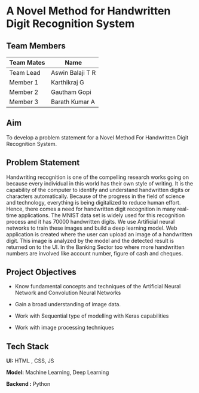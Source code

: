 
# A Novel Method for Handwritten Digit Recognition System


## Team Members

| Team Mates             | Name                                                                |
| ----------------- | ------------------------------------------------------------------ |
| Team Lead |  Aswin Balaji T R|
| Member 1 |  Karthikraj G |
| Member 2 | Gautham Gopi |
| Member 3 |  Barath Kumar A |


## Aim

To develop a problem statement for a Novel Method For Handwritten Digit
Recognition System.

## Problem Statement
Handwriting recognition is one of the compelling research works going on
because every individual in this world has their own style of writing. It is the capability
of the computer to identify and understand handwritten digits or characters automatically.
Because of the progress in the field of science and technology, everything is being
digitalized to reduce human effort. Hence, there comes a need for handwritten digit
recognition in many real-time applications. The MNIST data set is widely used for this
recognition process and it has 70000 handwritten digits. We use Artificial neural
networks to train these images and build a deep learning model. Web application is
created where the user can upload an image of a handwritten digit. This image is
analyzed by the model and the detected result is returned on to the UI. In the Banking
Sector too where more handwritten numbers are involved like account number, figure of
cash and cheques.
## Project Objectives


- Know fundamental concepts and techniques of the Artificial Neural Network and Convolution Neural Networks

- Gain a broad understanding of image data.

- Work with Sequential type of modelling with Keras capabilities

- Work with image processing techniques
## Tech Stack

**UI:** HTML , CSS, JS

**Model:** Machine Learning, Deep Learning

**Backend :** Python

